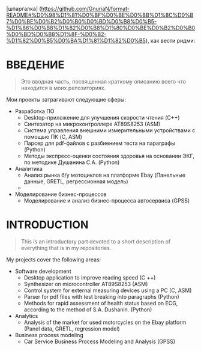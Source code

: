 [шпаргалка] (https://github.com/GnuriaN/format-README#%D0%98%D1%81%D0%BF%D0%BE%D0%BB%D1%8C%D0%B7%D0%BE%D0%B2%D0%B0%D0%BD%D0%B8%D0%B5-%D1%86%D0%B8%D1%82%D0%B8%D1%80%D0%BE%D0%B2%D0%B0%D0%BD%D0%B8%D1%8F-%D0%B2-%D1%82%D0%B5%D0%BA%D1%81%D1%82%D0%B5), как вести ридми: 

# ВВЕДЕНИЕ
> Это вводная часть, посвященная краткому описанию всего что находится в моих репозиториях.

Мои проекты затрагивают следующие сферы:
- Разработка ПО
    - Desktop-приложение для улучшения скорости чтения (C++)
    - Синтезатор на микроконтроллере AT89S8253 (ASM)
    - Система управления внешними измерительными устройствами с помощью ПК (C, ASM)
    - Парсер для pdf-файлов с разбиением теста на параграфы (Python)
    - Методы экспресс-оценки состояния здоровья на основании ЭКГ, по методике Душанина С.А. (Python)
- Аналитика
    - Анализ рынка б/у мотоциклов на платформе Ebay (Панельные данные, GRETL, регрессионная модель)
    - 
- Моделирование бизнес-процессов
    - Моделирование и анализ бизнес-процесса автосервиса (GPSS)

# INTRODUCTION
> This is an introductory part devoted to a short description of everything that is in my repositories.

My projects cover the following areas:

- Software development
    - Desktop application to improve reading speed (C ++)
    - Synthesizer on microcontroller AT89S8253 (ASM)
    - Control system for external measuring devices using a PC (C, ASM)
    - Parser for pdf files with test breaking into paragraphs (Python)
    - Methods for rapid assessment of health status based on ECG, according to the method of S.A. Dushanin. (Python)
- Analytics
    - Analysis of the market for used motorcycles on the Ebay platform (Panel data, GRETL, regression model)
- Business process modeling
    - Car Service Business Process Modeling and Analysis (GPSS)
